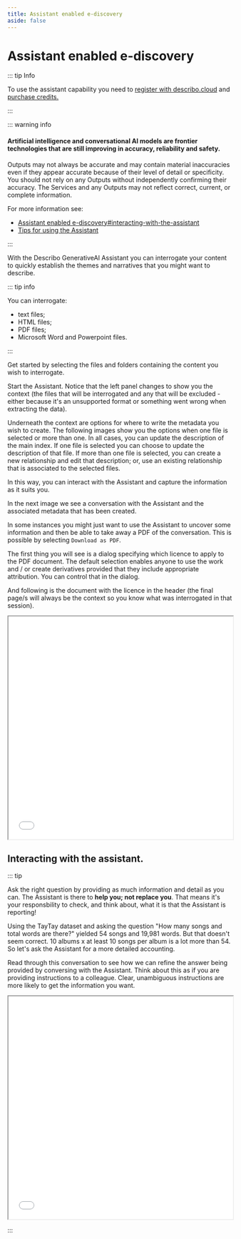 ```yaml
---
title: Assistant enabled e-discovery
aside: false
---
```


# Assistant enabled e-discovery

::: tip Info

To use the assistant capability you need to [register with describo.cloud](/docs/guide/register) and
[purchase credits.](/docs/guide/purchase-credits.html)

:::

::: warning info

#### Artificial intelligence and conversational AI models are frontier technologies that are still improving in accuracy, reliability and safety.

Outputs may not always be accurate and may contain material inaccuracies even if they appear
accurate because of their level of detail or specificity. You should not rely on any Outputs without
independently confirming their accuracy. The Services and any Outputs may not reflect correct,
current, or complete information.

For more information see:

-   [Assistant enabled e-discovery#interacting-with-the-assistant](/docs/guide/assistant-supported-discovery.html#interacting-with-the-assistant)
-   [Tips for using the Assistant](/docs/guide/prompt-engineering.html)

:::

With the Describo GenerativeAI Assistant you can interrogate your content to quickly establish the
themes and narratives that you might want to describe.

::: tip info

You can interrogate:

-   text files;
-   HTML files;
-   PDF files;
-   Microsoft Word and Powerpoint files.

:::

Get started by selecting the files and folders containing the content you wish to interrogate.

<ImageComponent src="/images/guide-discover/discover1.webp"></ImageComponent>

Start the Assistant. Notice that the left panel changes to show you the context (the files that will
be interrogated and any that will be excluded - either because it's an unsupported format or
something went wrong when extracting the data).

Underneath the context are options for where to write the metadata you wish to create. The following
images show you the options when one file is selected or more than one. In all cases, you can update
the description of the main index. If one file is selected you can choose to update the description
of that file. If more than one file is selected, you can create a new relationship and edit that
description; or, use an existing relationship that is associated to the selected files.

In this way, you can interact with the Assistant and capture the information as it suits you.

<ImageComponent src="/images/guide-discover/discover2.webp"></ImageComponent>

In the next image we see a conversation with the Assistant and the associated metadata that has been
created.

<ImageComponent src="/images/guide-discover/discover3.webp"></ImageComponent>

In some instances you might just want to use the Assistant to uncover some information and then be
able to take away a PDF of the conversation. This is possible by selecting `Download as PDF`.

The first thing you will see is a dialog specifying which licence to apply to the PDF document. The
default selection enables anyone to use the work and / or create derivatives provided that they
include appropriate attribution. You can control that in the dialog.

<ImageComponent src="/images/guide-discover/discover4.webp"></ImageComponent>

And following is the document with the licence in the header (the final page/s will always be the
context so you know what was interrogated in that session).

<iframe
  class="border border-solid border-gray-400 p-2"
  src="/images/guide-discover/conversation.pdf"
  width="100%" height="500">
</iframe>

## Interacting with the assistant.

::: tip

Ask the right question by providing as much information and detail as you can. The Assistant is
there to **help you; not replace you**. That means it's your responsbility to check, and think
about, what it is that the Assistant is reporting!

Using the TayTay dataset and asking the question "How many songs and total words are there?" yielded
54 songs and 19,981 words. But that doesn't seem correct. 10 albums x at least 10 songs per album is
a lot more than 54. So let's ask the Assistant for a more detailed accounting.

Read through this conversation to see how we can refine the answer being provided by conversing with
the Assistant. Think about this as if you are providing instructions to a colleague. Clear,
unambiguous instructions are more likely to get the information you want.

<iframe
  class="border border-solid border-gray-400 p-2"
  src="/images/guide-discover/taytay-conversation2.pdf"
  width="100%" height="500">
</iframe>

:::

<InfoPanelComponent>
    <template #title>Interrogating the RO-Crate paper</template>
    <template #text>
        Watch the video to see the RO-Crate paper being interrogated for information.
    </template>
    <template #content>
        <video controls>
            <source src="/images/guide-discover/ro-crate-paper.mp4" type="video/mp4" />
        </video>
    </template>
</InfoPanelComponent>

<InfoPanelComponent>
    <template #title>Interrogating the 2024 Australian Budget Papers</template>
    <template #text>
        In this video, the 2024 Australian Budget papers are queried. Notice that both Word (docx)
    and PDF files form part of the set. Describo can pull data from PowerPoint documents too!
    </template>
    <template #content>
        <video controls>
            <source src="/images/guide-discover/budget-papers.mp4" type="video/mp4" />
        </video>
    </template>
</InfoPanelComponent>

<Disqus />
